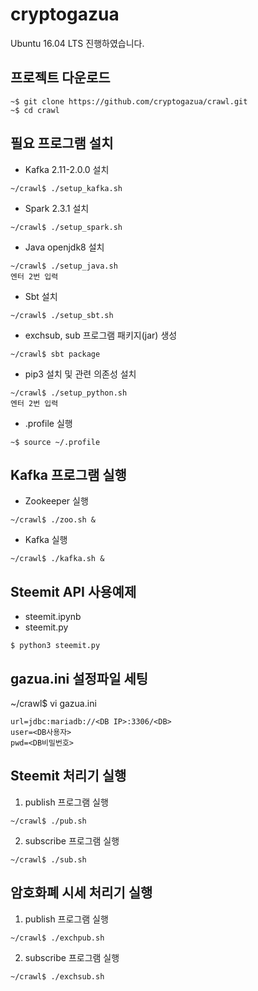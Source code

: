 # cryptogazua

Ubuntu 16.04 LTS 진행하였습니다.

## 프로젝트 다운로드
```
~$ git clone https://github.com/cryptogazua/crawl.git
~$ cd crawl
```

## 필요 프로그램 설치

* Kafka 2.11-2.0.0 설치
```
~/crawl$ ./setup_kafka.sh
```

* Spark 2.3.1 설치
```
~/crawl$ ./setup_spark.sh
```

* Java openjdk8 설치
```
~/crawl$ ./setup_java.sh
엔터 2번 입력
```

* Sbt 설치
```
~/crawl$ ./setup_sbt.sh
```

  * exchsub, sub 프로그램 패키지(jar) 생성
```
~/crawl$ sbt package
```

* pip3 설치 및 관련 의존성 설치
```
~/crawl$ ./setup_python.sh
엔터 2번 입력
```

* .profile 실행
```
~$ source ~/.profile
```

## Kafka 프로그램 실행

* Zookeeper 실행
```
~/crawl$ ./zoo.sh &
```

* Kafka 실행
```
~/crawl$ ./kafka.sh &
```

## Steemit API 사용예제

* steemit.ipynb
* steemit.py
```
$ python3 steemit.py
```

## gazua.ini 설정파일 세팅
~/crawl$ vi gazua.ini
```
url=jdbc:mariadb://<DB IP>:3306/<DB>
user=<DB사용자>
pwd=<DB비밀번호>
```

## Steemit 처리기 실행

1. publish   프로그램 실행
```
~/crawl$ ./pub.sh 
```
2. subscribe 프로그램 실행
```
~/crawl$ ./sub.sh 
```

## 암호화폐 시세 처리기 실행

1. publish   프로그램 실행
```
~/crawl$ ./exchpub.sh 
```
2. subscribe 프로그램 실행
```
~/crawl$ ./exchsub.sh 
```
